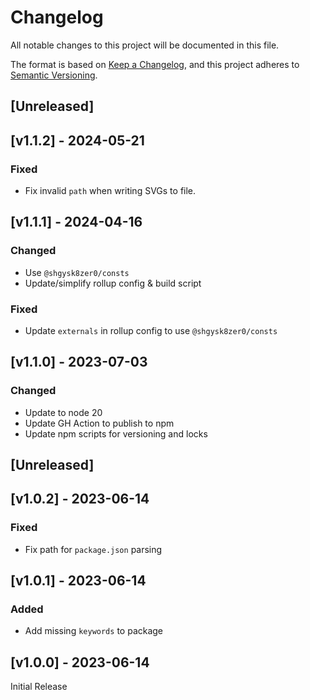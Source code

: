 # Changelog
All notable changes to this project will be documented in this file.

The format is based on [Keep a Changelog](https://keepachangelog.com/en/1.0.0/),
and this project adheres to [Semantic Versioning](https://semver.org/spec/v2.0.0.html).

## [Unreleased]

## [v1.1.2] - 2024-05-21

### Fixed
- Fix invalid `path` when  writing SVGs to file.

## [v1.1.1] - 2024-04-16

### Changed
- Use `@shgysk8zer0/consts`
- Update/simplify rollup config & build script

### Fixed
- Update `externals` in rollup config to use `@shgysk8zer0/consts`

## [v1.1.0] - 2023-07-03

### Changed
- Update to node 20
- Update GH Action to publish to npm
- Update npm scripts for versioning and locks

## [Unreleased]

## [v1.0.2] - 2023-06-14

### Fixed
- Fix path for `package.json` parsing

## [v1.0.1] - 2023-06-14

### Added
- Add missing `keywords` to package

## [v1.0.0] - 2023-06-14

Initial Release

